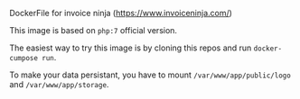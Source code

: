 DockerFile for invoice ninja (https://www.invoiceninja.com/)

This image is based on `php:7` official version.

The easiest way to try this image is by cloning this repos and run `docker-cumpose run`.

To make your data persistant, you have to mount `/var/www/app/public/logo` and `/var/www/app/storage`.
